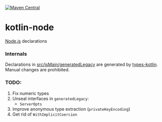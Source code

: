 [![Maven Central](https://img.shields.io/maven-central/v/org.jetbrains.kotlin-wrappers/kotlin-node)](https://mvnrepository.com/artifact/org.jetbrains.kotlin-wrappers/kotlin-node)

# kotlin-node

[Node.js](https://nodejs.org/) declarations

### Internals

Declarations in [src/jsMain/generatedLegacy](./src/jsMain/generatedLegacy) are generated by [types-kotlin](https://github.com/karakum-team/types-kotlin). Manual changes are prohibited.

### TODO:

1) Fix numeric types
2) Unseal interfaces in `generatedLegacy`:
   * `ServerOpts`
3) Improve anonymous type extraction (`privateKeyEncoding`)
4) Get rid of `WithImplicitCoercion`
